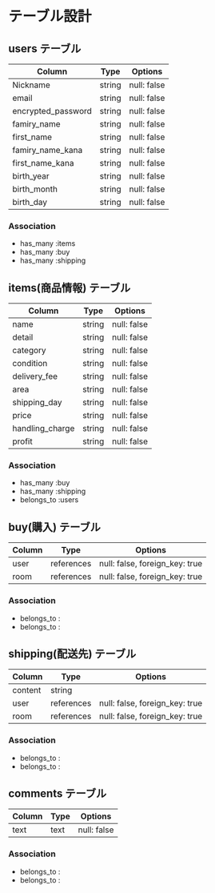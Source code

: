 # テーブル設計

## users テーブル

| Column             | Type   | Options     |
| ------------------ | ------ | ----------- |
| Nickname           | string | null: false |
| email              | string | null: false |
| encrypted_password | string | null: false |
| famiry_name        | string | null: false |
| first_name         | string | null: false |
| famiry_name_kana   | string | null: false |
| first_name_kana    | string | null: false |
| birth_year         | string | null: false |
| birth_month        | string | null: false |
| birth_day          | string | null: false |



### Association

- has_many :items
- has_many :buy
- has_many :shipping

## items(商品情報) テーブル

| Column         | Type   | Options     |
| -------------- | ------ | ----------- |
| name           | string | null: false |
| detail         | string | null: false |
| category       | string | null: false |
| condition      | string | null: false |
| delivery_fee   | string | null: false |
| area           | string | null: false |
| shipping_day   | string | null: false |
| price          | string | null: false |
| handling_charge| string | null: false |
| profit         | string | null: false |


### Association

- has_many :buy
- has_many :shipping
- belongs_to :users

## buy(購入) テーブル

| Column | Type       | Options                        |
| ------ | ---------- | ------------------------------ |
| user   | references | null: false, foreign_key: true |
| room   | references | null: false, foreign_key: true |

### Association

- belongs_to :
- belongs_to :

## shipping(配送先) テーブル

| Column  | Type       | Options                        |
| ------- | ---------- | ------------------------------ |
| content | string     |                                |
| user    | references | null: false, foreign_key: true |
| room    | references | null: false, foreign_key: true |

### Association

- belongs_to :
- belongs_to :

## comments テーブル

| Column | Type       | Options                        |
| ------ | ---------- | ------------------------------ |
| text   | text       | null: false                    |


### Association

- belongs_to :
- belongs_to :
